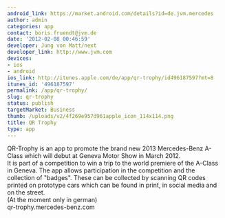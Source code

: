 ```yaml
---
android_link: https://market.android.com/details?id=de.jvm.mercedes
author: admin
categories: app
contact: boris.fruendt@jvm.de
date: '2012-02-08 00:46:59'
developer: Jung von Matt/next
developer_link: http://www.jvm.com
devices: 
- ios
- android
ios_link: http://itunes.apple.com/de/app/qr-trophy/id496187597?mt=8
itunes_id: '496187597'
permalink: /app/qr-trophy/
slug: qr-trophy
status: publish
targetMarket: Business
thumb: /uploads/v2/4f269e957d961apple_icon_114x114.png
title: QR Trophy
type: app
---
```


QR-Trophy is an app to promote the brand new 2013 Mercedes-Benz A-Class which will debut at Geneva Motor Show in March 2012.<br />
It is part of a competition to win a trip to the world premiere of the A-Class in Geneva. The app allows participation in the competition and the collection of "badges". These can be collected by scanning QR codes printed on prototype cars which can be found in print, in social media and on the street. <br />
(At the moment only in german)<br />
qr-trophy.mercedes-benz.com
